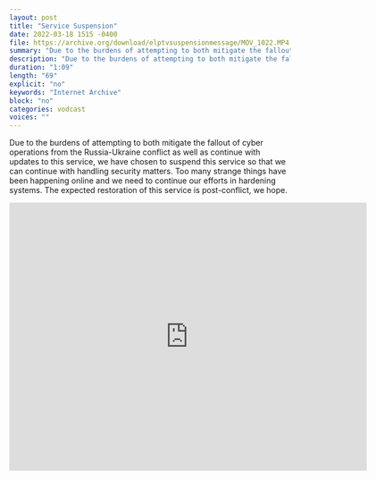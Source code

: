 ```yaml
---
layout: post
title: "Service Suspension"
date: 2022-03-18 1515 -0400
file: https://archive.org/download/elptvsuspensionmessage/MOV_1022.MP4
summary: "Due to the burdens of attempting to both mitigate the fallout of cyber operations from the Russia-Ukraine conflict as well as continue with updates to this service, we have chosen to suspend this service so that we can continue with handling security matters.  Too many strange things have been happening online and we need to continue our efforts in hardening systems.  The expected restoration of this service is post-conflict, we hope."
description: "Due to the burdens of attempting to both mitigate the fallout of cyber operations from the Russia-Ukraine conflict as well as continue with updates to this service, we have chosen to suspend this service so that we can continue with handling security matters.  Too many strange things have been happening online and we need to continue our efforts in hardening systems.  The expected restoration of this service is post-conflict, we hope."
duration: "1:09"
length: "69"
explicit: "no" 
keywords: "Internet Archive"
block: "no" 
categories: vodcast
voices: ""
---
```


Due to the burdens of attempting to both mitigate the fallout of cyber operations from the Russia-Ukraine conflict as well as continue with updates to this service, we have chosen to suspend this service so that we can continue with handling security matters.  Too many strange things have been happening online and we need to continue our efforts in hardening systems.  The expected restoration of this service is post-conflict, we hope.

<iframe src="https://archive.org/embed/elptvsuspensionmessage" width="640" height="480" frameborder="0" webkitallowfullscreen="true" mozallowfullscreen="true" allowfullscreen></iframe>
